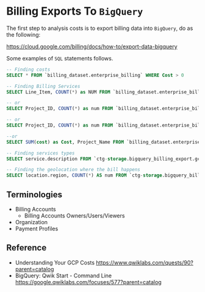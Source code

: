 # Billing Exports To `BigQuery`

The first step to analysis costs is to export billing data into `BigQuery`, do as the following:

https://cloud.google.com/billing/docs/how-to/export-data-bigquery

Some examples of `SQL` statements follows.

`````sql
-- Finding costs
SELECT * FROM `billing_dataset.enterprise_billing` WHERE Cost > 0

-- Finding Billing Services
SELECT Line_Item, COUNT(*) as NUM FROM `billing_dataset.enterprise_billing` GROUP BY Line_Item

-- or
SELECT Project_ID, COUNT(*) as num FROM `billing_dataset.enterprise_billing` GROUP BY Project_ID

-- or
SELECT Project_ID, COUNT(*) as num FROM `billing_dataset.enterprise_billing` GROUP BY Project_ID

--or
SELECT SUM(cost) as Cost, Project_Name FROM `billing_dataset.enterprise_billing` GROUP BY Project_Name

-- Finding services types
SELECT service.description FROM `ctg-storage.bigquery_billing_export.gcp_billing_export_v1_01150A_B8F62B_47D999` GROUP BY service.description

-- Finding the geolocation where the bill happens
SELECT location.region, COUNT(*) AS num FROM `ctg-storage.bigquery_billing_export.gcp_billing_export_v1_01150A_B8F62B_47D999` GROUP BY location.region
`````

## Terminologies

* Billing Accounts
  * Billing Accounts Owners/Users/Viewers
* Organization
* Payment Profiles



## Reference

* Understanding Your GCP Costs https://www.qwiklabs.com/quests/90?parent=catalog
* BigQuery: Qwik Start - Command Line https://google.qwiklabs.com/focuses/577?parent=catalog